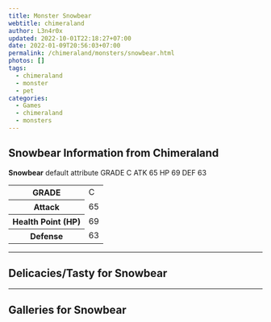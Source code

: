 ```yaml
---
title: Monster Snowbear
webtitle: chimeraland
author: L3n4r0x
updated: 2022-10-01T22:18:27+07:00
date: 2022-01-09T20:56:03+07:00
permalink: /chimeraland/monsters/snowbear.html
photos: []
tags:
  - chimeraland
  - monster
  - pet
categories:
  - Games
  - chimeraland
  - monsters
---
```


<section id="bootstrap-wrapper"><link rel="stylesheet" href="https://rawcdn.githack.com/dimaslanjaka/Web-Manajemen/0c3b5aa1813bd4abcd2c11bf3e37928b15c28664/css/bootstrap-5-3-0-alpha3-wrapper.css"/><h2 id="attribute">Snowbear Information from Chimeraland</h2><p><b>Snowbear</b> default attribute GRADE C ATK 65 HP 69 DEF 63<table><tr><th>GRADE</th><td>C</td></tr><tr><th>Attack</th><td>65</td></tr><tr><th>Health Point (HP)</th><td>69</td></tr><tr><th>Defense</th><td>63</td></tr></table></p><hr/><h2 id="delicacies">Delicacies/Tasty for Snowbear</h2><div class="bg-dark text-light"></div><hr/><div id="gallery"><h2>Galleries for Snowbear</h2><div class="row"></div></div></section>